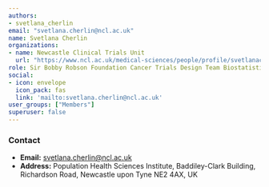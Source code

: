 ```yaml
---
authors:
- svetlana_cherlin
email: "svetlana.cherlin@ncl.ac.uk"
name: Svetlana Cherlin
organizations:
- name: Newcastle Clinical Trials Unit
  url: "https://www.ncl.ac.uk/medical-sciences/people/profile/svetlanacherlin.html"
role: Sir Bobby Robson Foundation Cancer Trials Design Team Biostatistician
social:
- icon: envelope
  icon_pack: fas
  link: 'mailto:svetlana.cherlin@ncl.ac.uk'
user_groups: ["Members"]
superuser: false
---
```


### Contact

- __Email:__ [svetlana.cherlin@ncl.ac.uk](mailto:svetlana.cherlin@ncl.ac.uk)
- __Address:__ Population Health Sciences Institute, Baddiley-Clark Building, Richardson Road, Newcastle upon Tyne NE2 4AX, UK
